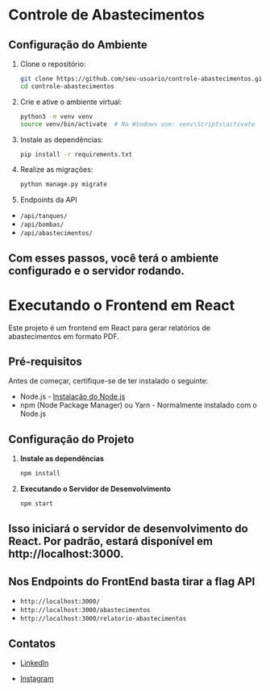 # Controle de Abastecimentos

## Configuração do Ambiente

1. Clone o repositório:
   ```bash
   git clone https://github.com/seu-usuario/controle-abastecimentos.git
   cd controle-abastecimentos
2. Crie e ative o ambiente virtual:
    ```bash
    python3 -m venv venv
    source venv/bin/activate  # No Windows use: venv\Scripts\activate
3. Instale as dependências:
    ```bash
    pip install -r requirements.txt
4. Realize as migrações:
    ```bash
    python manage.py migrate
5. Endpoints da API

- `/api/tanques/`
- `/api/bombas/`
- `/api/abastecimentos/`

## Com esses passos, você terá o ambiente configurado e o servidor rodando.


# Executando o Frontend em React

Este projeto é um frontend em React para gerar relatórios de abastecimentos em formato PDF.

## Pré-requisitos

Antes de começar, certifique-se de ter instalado o seguinte:

- Node.js - [Instalação do Node.js](https://nodejs.org/)
- npm (Node Package Manager) ou Yarn - Normalmente instalado com o Node.js

## Configuração do Projeto

1. **Instale as dependências**

   ```bash
   npm install
2. **Executando o Servidor de Desenvolvimento**
    ```bash
    npm start
## Isso iniciará o servidor de desenvolvimento do React. Por padrão, estará disponível em http://localhost:3000.

## Nos Endpoints do FrontEnd basta tirar a flag API

- `http://localhost:3000/` 
- `http://localhost:3000/abastecimentos` 
- `http://localhost:3000/relatorio-abastecimentos` 

## Contatos
- [LinkedIn](https://www.linkedin.com/in/emeson-borges-1539b3126/)

- [Instagram](https://www.instagram.com/engemesonborges/)

